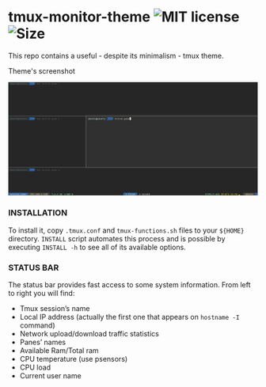 # tmux-monitor-theme ![MIT license](https://img.shields.io/github/license/CSpyridakis/tmux-monitor-theme.svg?style=plastic) ![Size](https://img.shields.io/github/repo-size/CSpyridakis/tmux-monitor-theme.svg?style=plastic)


This repo contains a useful - despite its minimalism - tmux theme.

Theme's screenshot

![image](doc/example.png)

### INSTALLATION
To install it, copy `.tmux.conf` and `tmux-functions.sh` files to your `${HOME}` directory. `INSTALL` script automates this process and is possible by executing `INSTALL -h` to see all of its available options.

### STATUS BAR
The status bar provides fast access to some system information. From left to right you will find:
* Tmux session’s name
* Local IP address (actually the first one that appears on `hostname -I` command)
* Network upload/download traffic statistics
* Panes’ names
* Available Ram/Total ram
* CPU temperature (use psensors)
* CPU load
* Current user name
